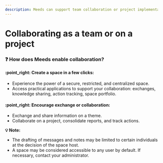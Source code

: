 ```yaml
---
description: Meeds can support team collaboration or project implementation.
---
```


# Collaborating as a team or on a project

### :question: How does Meeds enable collaboration?

#### :point\_right: **Create a space in a few clicks:**

* Experience the power of a secure, restricted, and centralized space.
* Access practical applications to support your collaboration: exchanges, knowledge sharing, action tracking, space portfolio.

#### :point\_right: **Encourage exchange or collaboration:**

* Exchange and share information on a theme.
* Collaborate on a project, consolidate reports, and track actions.

**💡 Note:**

* The drafting of messages and notes may be limited to certain individuals at the decision of the space host.
* A space may be considered accessible to any user by default. If necessary, contact your administrator.
